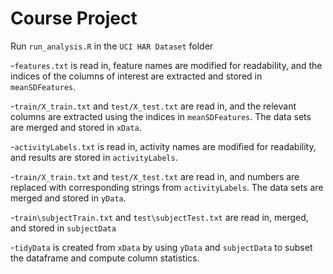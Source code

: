 # Course Project

Run ```run_analysis.R``` in the ```UCI HAR Dataset``` folder

-```features.txt``` is read in, feature names are modified for readability, and the indices of the columns of interest are extracted and stored in ```meanSDFeatures```.

-```train/X_train.txt``` and ```test/X_test.txt``` are read in, and the relevant columns are extracted using the indices in ```meanSDFeatures```. The data sets are merged and stored in ```xData```.

-```activityLabels.txt``` is read in, activity names are modified for readability, and results are stored in ```activityLabels```.

-```train/X_train.txt``` and ```test/X_test.txt``` are read in, and numbers are replaced with corresponding strings from ```activityLabels```. The data sets are merged and stored in ```yData```.

-```train\subjectTrain.txt``` and ```test\subjectTest.txt``` are read in, merged, and stored in ```subjectData```

-```tidyData``` is created from ```xData``` by using ```yData``` and ```subjectData``` to subset the dataframe and compute column statistics.